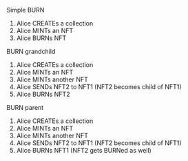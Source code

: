 Simple BURN
1. Alice CREATEs a collection
2. Alice MINTs an NFT
3. Alice BURNs NFT

BURN grandchild
1. Alice CREATEs a collection
2. Alice MINTs an NFT
3. Alice MINTs another NFT
4. Alice SENDs NFT2 to NFT1 (NFT2 becomes child of NFT1)
5. Alice BURNs NFT2

BURN parent
1. Alice CREATEs a collection
2. Alice MINTs an NFT
3. Alice MINTs another NFT
4. Alice SENDs NFT2 to NFT1 (NFT2 becomes child of NFT1)
5. Alice BURNs NFT1 (NFT2 gets BURNed as well)